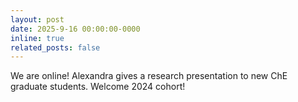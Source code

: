```yaml
---
layout: post
date: 2025-9-16 00:00:00-0000
inline: true
related_posts: false
---
```


We are online! Alexandra gives a research presentation to new ChE graduate students. Welcome 2024 cohort!

